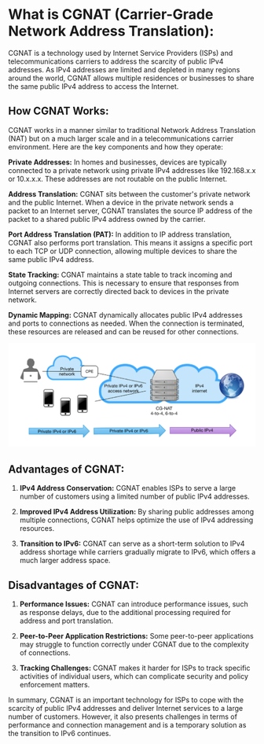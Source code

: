 # What is CGNAT (Carrier-Grade Network Address Translation):

CGNAT is a technology used by Internet Service Providers (ISPs) and telecommunications carriers to address the scarcity of public IPv4 addresses. As IPv4 addresses are limited and depleted in many regions around the world, CGNAT allows multiple residences or businesses to share the same public IPv4 address to access the Internet.

## How CGNAT Works:

CGNAT works in a manner similar to traditional Network Address Translation (NAT) but on a much larger scale and in a telecommunications carrier environment. Here are the key components and how they operate:

**Private Addresses:** In homes and businesses, devices are typically connected to a private network using private IPv4 addresses like 192.168.x.x or 10.x.x.x. These addresses are not routable on the public Internet.

**Address Translation:** CGNAT sits between the customer's private network and the public Internet. When a device in the private network sends a packet to an Internet server, CGNAT translates the source IP address of the packet to a shared public IPv4 address owned by the carrier.

**Port Address Translation (PAT):** In addition to IP address translation, CGNAT also performs port translation. This means it assigns a specific port to each TCP or UDP connection, allowing multiple devices to share the same public IPv4 address.

**State Tracking:** CGNAT maintains a state table to track incoming and outgoing connections. This is necessary to ensure that responses from Internet servers are correctly directed back to devices in the private network.

**Dynamic Mapping:** CGNAT dynamically allocates public IPv4 addresses and ports to connections as needed. When the connection is terminated, these resources are released and can be reused for other connections.

<div>
<img src="img/cgnat.png"/>
</div>

## Advantages of CGNAT:

1. **IPv4 Address Conservation:** CGNAT enables ISPs to serve a large number of customers using a limited number of public IPv4 addresses.

2. **Improved IPv4 Address Utilization:** By sharing public addresses among multiple connections, CGNAT helps optimize the use of IPv4 addressing resources.

3. **Transition to IPv6:** CGNAT can serve as a short-term solution to IPv4 address shortage while carriers gradually migrate to IPv6, which offers a much larger address space.

## Disadvantages of CGNAT:

1. **Performance Issues:** CGNAT can introduce performance issues, such as response delays, due to the additional processing required for address and port translation.

2. **Peer-to-Peer Application Restrictions:** Some peer-to-peer applications may struggle to function correctly under CGNAT due to the complexity of connections.

3. **Tracking Challenges:** CGNAT makes it harder for ISPs to track specific activities of individual users, which can complicate security and policy enforcement matters.

In summary, CGNAT is an important technology for ISPs to cope with the scarcity of public IPv4 addresses and deliver Internet services to a large number of customers. However, it also presents challenges in terms of performance and connection management and is a temporary solution as the transition to IPv6 continues.
